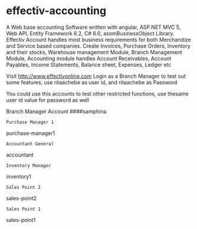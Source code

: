 # effectiv-accounting
A Web base accounting Software written with angular, ASP.NET MVC 5, Web API, Entity Framework 6.2, C# 6.0, asomBusinessObject Library. Effectiv Account handles most business requirements for both Merchandize and Service based companies. Create Invoices, Purchase Orders, Inventory and their stocks, Warehouse management Module, Branch Management Module, Accounting module handles Account Receivables, Account Payables, Income Statements, Balance sheet, Expenses, Ledger etc

Visit http://www.effectivonline.com
Login as a Branch Manager to test out some features,  use 
ritaachebe as user id, and ritaachebe as Password


You could use this accounts to test other restricted functions, use thesame user id value for password as well

Branch Manager Account 
        ####samphina

	Purchase Manager 1
purchase-manager1 

	Accountant General
accountant 	
	
	Inventory Manager
inventory1 		

	Sales Point 2
sales-point2 	
	
	Sales Point 1
sales-point1
